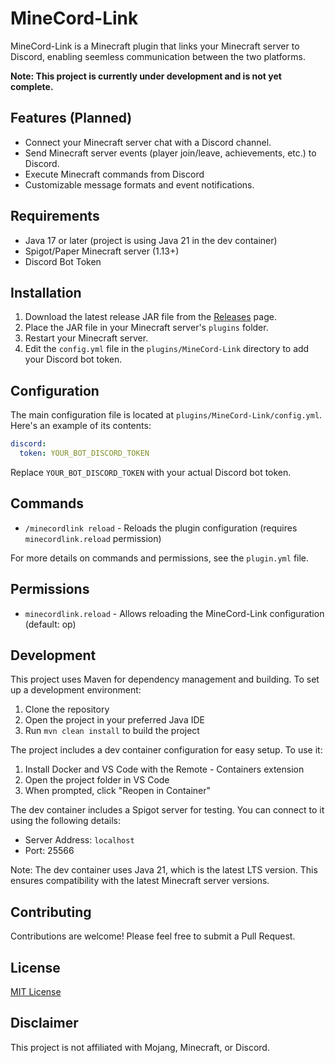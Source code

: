 # MineCord-Link

MineCord-Link is a Minecraft plugin that links your Minecraft server to Discord, enabling seemless communication between the two platforms.

**Note: This project is currently under development and is not yet complete.**

## Features (Planned)

- Connect your Minecraft server chat with a Discord channel.
- Send Minecraft server events (player join/leave, achievements, etc.) to Discord.
- Execute Minecraft commands from Discord
- Customizable message formats and event notifications.

## Requirements

- Java 17 or later (project is using Java 21 in the dev container)
- Spigot/Paper Minecraft server (1.13+)
- Discord Bot Token

## Installation

1. Download the latest release JAR file from the [Releases](https://github.com/TylerFlar/MineCord-Link/releases) page.
2. Place the JAR file in your Minecraft server's `plugins` folder.
3. Restart your Minecraft server.
4. Edit the `config.yml` file in the `plugins/MineCord-Link` directory to add your Discord bot token.

## Configuration

The main configuration file is located at `plugins/MineCord-Link/config.yml`. Here's an example of its contents:

```yaml
discord:
  token: YOUR_BOT_DISCORD_TOKEN
```

Replace `YOUR_BOT_DISCORD_TOKEN` with your actual Discord bot token.

## Commands

- `/minecordlink reload` - Reloads the plugin configuration (requires `minecordlink.reload` permission)

For more details on commands and permissions, see the `plugin.yml` file.

## Permissions

- `minecordlink.reload` - Allows reloading the MineCord-Link configuration (default: op)

## Development

This project uses Maven for dependency management and building. To set up a development environment:

1. Clone the repository
2. Open the project in your preferred Java IDE
3. Run `mvn clean install` to build the project

The project includes a dev container configuration for easy setup. To use it:

1. Install Docker and VS Code with the Remote - Containers extension
2. Open the project folder in VS Code
3. When prompted, click "Reopen in Container"

The dev container includes a Spigot server for testing. You can connect to it using the following details:

- Server Address: `localhost`
- Port: 25566

Note: The dev container uses Java 21, which is the latest LTS version. This ensures compatibility with the latest Minecraft server versions.

## Contributing

Contributions are welcome! Please feel free to submit a Pull Request.

## License

[MIT License](LICENSE)

## Disclaimer

This project is not affiliated with Mojang, Minecraft, or Discord.
